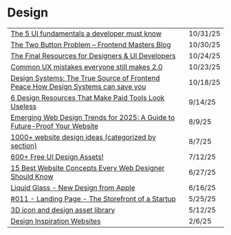# Design

|                                                                                                                                                                                                   |          |
| ------------------------------------------------------------------------------------------------------------------------------------------------------------------------------------------------- | -------- |
| [The 5 UI fundamentals a developer must know](https://blog.codeminer42.com/the-5-ui-fundamentals-a-developer-must-know/?ref=dailydev)                                                             | 10/31/25 |
| [The Two Button Problem – Frontend Masters Blog](https://frontendmasters.com/blog/the-two-button-problem/?ref=dailydev)                                                                           | 10/30/25 |
| [The Final Resources for Designers & UI Developers](https://app.daily.dev/posts/a-huge-library-of-tools-and-resources-for-ui-developers-visit-finalui-com-ap61fcqms)                              | 10/24/25 |
| [Common UX mistakes everyone still makes 2.0](https://app.daily.dev/posts/common-ux-mistakes-everyone-still-makes-2-0-qwh7kzzcr)                                                                  | 10/23/25 |
| [Design Systems: The True Source of Frontend Peace How Design Systems can save you](https://blog.codeminer42.com/design-systems-the-true-source-of-frontend-peace/?ref=dailydev)                  | 10/18/25 |
| [6 Design Resources That Make Paid Tools Look Useless](https://medium.com/@hii_mohit/6-design-resources-that-make-paid-tools-look-useless-32e86f218e4e)                                           | 9/14/25  |
| [Emerging Web Design Trends for 2025: A Guide to Future-Proof Your Website](https://www.usmancode.com/blog/emerging-web-design-trends-for-2025-a-guide-to-future-proof-your-website?ref=dailydev) | 8/9/25   |
| [1000+ website design ideas (categorized by section)](https://devmeetsdevs.com/search/?ref=dailydev)                                                                                              | 8/7/25   |
| [600+ Free UI Design Assets!](https://app.daily.dev/posts/600-free-ui-design-assets--0y2i3dm1a)                                                                                                   | 7/12/25  |
| [15 Best Website Concepts Every Web Designer Should Know](https://app.daily.dev/posts/15-best-website-concepts-every-web-designer-should-know-ka0iigykm)                                          | 6/27/25  |
| [Liquid Glass - New Design from Apple](https://www.youtube.com/watch?v=m6WMwSj_EbA)                                                                                                               | 6/16/25  |
| [#011 - Landing Page - The Storefront of a Startup](https://therift.news/p/011-how-to-build-a-landing-page-for-your-saas?ref=dailydev)                                                            | 5/25/25  |
| [3D icon and design asset library](https://app.daily.dev/posts/3d-icon-and-design-asset-library-eswkeeyqb)                                                                                        | 5/12/25  |
| [Design Inspiration Websites](https://app.daily.dev/posts/design-inspiration-websites-scg7swv9h)                                                                                                  | 2/6/25   |
